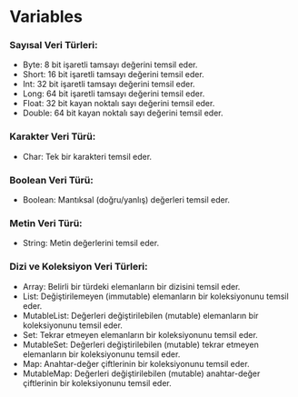# Variables
### Sayısal Veri Türleri:

- Byte: 8 bit işaretli tamsayı değerini temsil eder.
- Short: 16 bit işaretli tamsayı değerini temsil eder.
- Int: 32 bit işaretli tamsayı değerini temsil eder.
- Long: 64 bit işaretli tamsayı değerini temsil eder.
- Float: 32 bit kayan noktalı sayı değerini temsil eder.
- Double: 64 bit kayan noktalı sayı değerini temsil eder.
### Karakter Veri Türü:

- Char: Tek bir karakteri temsil eder.
### Boolean Veri Türü:

- Boolean: Mantıksal (doğru/yanlış) değerleri temsil eder.
### Metin Veri Türü:

- String: Metin değerlerini temsil eder.
### Dizi ve Koleksiyon Veri Türleri:

- Array: Belirli bir türdeki elemanların bir dizisini temsil eder.
- List: Değiştirilemeyen (immutable) elemanların bir koleksiyonunu temsil eder.
- MutableList: Değerleri değiştirilebilen (mutable) elemanların bir koleksiyonunu temsil eder.
- Set: Tekrar etmeyen elemanların bir koleksiyonunu temsil eder.
- MutableSet: Değerleri değiştirilebilen (mutable) tekrar etmeyen elemanların bir koleksiyonunu temsil eder.
- Map: Anahtar-değer çiftlerinin bir koleksiyonunu temsil eder.
- MutableMap: Değerleri değiştirilebilen (mutable) anahtar-değer çiftlerinin bir koleksiyonunu temsil eder.